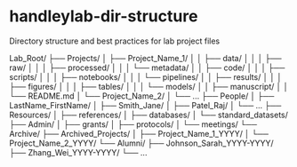 # handleylab-dir-structure
Directory structure and best practices for lab project files

Lab_Root/
├── Projects/
│   ├── Project_Name_1/
│   │   ├── data/
│   │   │   ├── raw/
│   │   │   ├── processed/
│   │   │   └── metadata/
│   │   ├── code/
│   │   │   ├── scripts/
│   │   │   ├── notebooks/
│   │   │   └── pipelines/
│   │   ├── results/
│   │   │   ├── figures/
│   │   │   ├── tables/
│   │   │   └── models/
│   │   ├── manuscript/
│   │   └── README.md
│   └── Project_Name_2/
│       └── ...
├── People/
│   ├── LastName_FirstName/
│   ├── Smith_Jane/
│   ├── Patel_Raj/
│   └── ...
├── Resources/
│   ├── references/
│   ├── databases/
│   └── standard_datasets/
├── Admin/
│   ├── grants/
│   ├── protocols/
│   └── meetings/
└── Archive/
    ├── Archived_Projects/
    │   ├── Project_Name_1_YYYY/
    │   └── Project_Name_2_YYYY/
    └── Alumni/
        ├── Johnson_Sarah_YYYY-YYYY/
        ├── Zhang_Wei_YYYY-YYYY/
        └── ...
